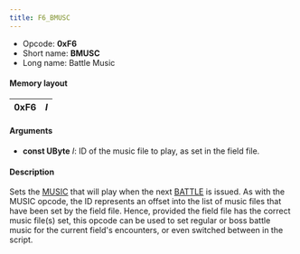 ```yaml
---
title: F6_BMUSC
---
```


-   Opcode: **0xF6**
-   Short name: **BMUSC**
-   Long name: Battle Music

#### Memory layout

| 0xF6 | *I* |
|------|-----|

#### Arguments

-   **const UByte** *I*: ID of the music file to play, as set in the field file.

#### Description

Sets the [MUSIC](F0_MUSIC.md) that will play when the next [BATTLE](70_BATTLE.md) is issued. As with the MUSIC opcode, the ID represents an offset into the list of music files that have been set by the field file. Hence, provided the field file has the correct music file(s) set, this opcode can be used to set regular or boss battle music for the current field's encounters, or even switched between in the script.
